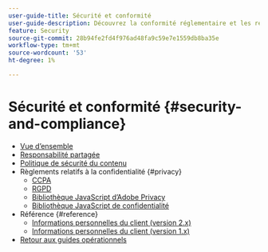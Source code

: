 ```yaml
---
user-guide-title: Sécurité et conformité
user-guide-description: Découvrez la conformité réglementaire et les responsabilités des commerçants pour la maintenance d’un projet Adobe Commerce sécurisé.
feature: Security
source-git-commit: 28b94fe2fd4f976ad48fa9c59e7e1559db8ba35e
workflow-type: tm+mt
source-wordcount: '53'
ht-degree: 1%

---
```



# Sécurité et conformité {#security-and-compliance}

- [Vue d’ensemble](overview.md)
- [Responsabilité partagée](shared-responsibility.md)
- [Politique de sécurité du contenu](content-security-policy.md)
- Règlements relatifs à la confidentialité {#privacy}
   - [CCPA](privacy/ccpa.md)
   - [RGPD](privacy/gdpr.md)
   - [Bibliothèque JavaScript d’Adobe Privacy](privacy/adobe-javascript-library.md)
   - [Bibliothèque JavaScript de confidentialité](privacy/javascript-library.md)
- Référence {#reference}
   - [Informations personnelles du client (version 2.x)](privacy/data-m2.md)
   - [Informations personnelles du client (version 1.x)](privacy/data-m1.md)
- [Retour aux guides opérationnels](https://experienceleague.adobe.com/docs/commerce-operations/operational-guides/home.html)
